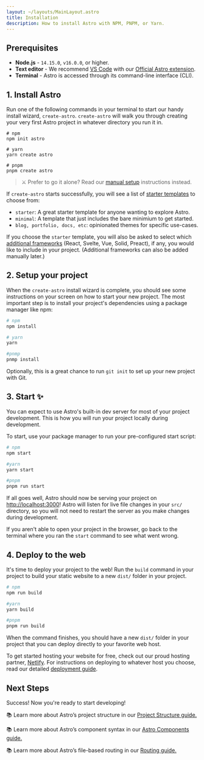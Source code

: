 ```yaml
---
layout: ~/layouts/MainLayout.astro
title: Installation
description: How to install Astro with NPM, PNPM, or Yarn.
---
```

## Prerequisites

- **Node.js** - `14.15.0`, `v16.0.0`, or higher.
- **Text editor** - We recommend [VS Code](https://code.visualstudio.com/) with our [Official Astro extension](https://marketplace.visualstudio.com/items?itemName=astro-build.astro-vscode).
- **Terminal** - Astro is accessed through its command-line interface (CLI).

## 1. Install Astro

Run one of the following commands in your terminal to start our handy install wizard, `create-astro`. `create-astro` will walk you through creating your very first Astro project in whatever directory you run it in.

```shell
# npm
npm init astro

# yarn
yarn create astro

# pnpm
pnpm create astro
```

> ⚔️ Prefer to go it alone? Read our [manual setup](/en/guides/manual-setup-new) instructions instead.


If `create-astro` starts successfully, you will see a list of [starter templates](https://github.com/withastro/astro/tree/main/examples) to choose from: 
- `starter`: A great starter template for anyone wanting to explore Astro.
- `minimal`: A template that just includes the bare minimium to get started.
- `blog, portfolio, docs, etc`: opinionated themes for specific use-cases.

If you choose the `starter` template, you will also be asked to select which [additional frameworks](/en/core-concepts/component-hydration) (React, Svelte, Vue, Solid, Preact), if any, you would like to include in your project. (Additional frameworks can also be added manually later.)

## 2. Setup your project

When the `create-astro` install wizard is complete, you should see some instructions on your screen on how to start your new project. The most important step is to install your project's dependencies using a package manager like npm:

```bash
# npm
npm install

# yarn
yarn

#pnmp
pnmp install

```

Optionally, this is a great chance to run `git init` to set up your new project with Git. 
## 3. Start ✨

You can expect to use Astro's built-in dev server for most of your project development. This is how you will run your project locally during development. 

To start, use your package manager to run your pre-configured start script:

```bash
# npm
npm start

#yarn
yarn start

#pnpm
pnpm run start
```

If all goes well, Astro should now be serving your project on [http://localhost:3000](http://localhost:3000)! Astro will listen for live file changes in your `src/` directory, so you will not need to restart the server as you make changes during development.

If you aren't able to open your project in the browser, go back to the terminal where you ran the `start` command to see what went wrong.

## 4. Deploy to the web

It's time to deploy your project to the web! Run the `build` command in your project to build your static website to a new `dist/` folder in your project.

```bash
# npm
npm run build

#yarn
yarn build

#pnpm
pnpm run build
```

When the command finishes, you should have a new `dist/` folder in your project that you can deploy directly to your favorite web host. 

To get started hosting your website for free, check out our proud hosting partner, [Netlify](https://www.netlify.com/). For instructions on deploying to whatever host you choose, read our detailed [deployment guide](/en/guides/deploy).

## Next Steps

Success! Now you're ready to start developing!

📚 Learn more about Astro’s project structure in our [Project Structure guide.](/en/core-concepts/project-structure)

📚 Learn more about Astro’s component syntax in our [Astro Components guide.](/en/core-concepts/astro-components)

📚 Learn more about Astro’s file-based routing in our [Routing guide.](/en/core-concepts/astro-pages)